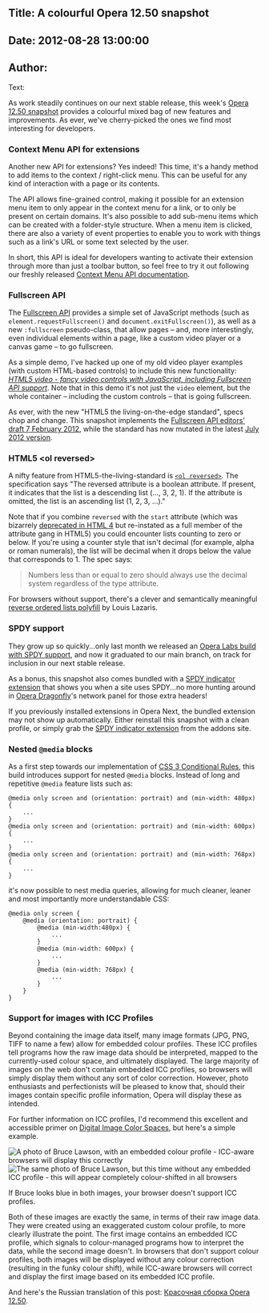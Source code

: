 Title: A colourful Opera 12.50 snapshot
----
Date: 2012-08-28 13:00:00
----
Author: 
----
Text:

<p>As work steadily continues on our next stable release, this week&#39;s <a href="http://my.opera.com/desktopteam/blog/2012/08/28/core">Opera 12.50 snapshot</a> provides a colourful mixed bag of new features and improvements. As ever, we&#39;ve cherry-picked the ones we find most interesting for developers.</p>

<h3>Context Menu API for extensions</h3>

<p>Another new API for extensions? Yes indeed! This time, it&#39;s a handy method to add items to the context / right-click menu. This can be useful for any kind of interaction with a page or its contents.</p>
<p>The API allows fine-grained control, making it possible for an extension menu item to only appear in the context menu for a link, or to only be present on certain domains. It&#39;s also possible to add sub-menu items which can be created with a folder-style structure. When a menu item is clicked, there are also a variety of event properties to enable you to work with things such as a link&#39;s URL or some text selected by the user.</p>
<p>In short, this API is ideal for developers wanting to activate their extension through more than just a toolbar button, so feel free to try it out following our freshly released <a href="http://dev.opera.com/articles/view/extensions-api-contextmenu/">Context Menu API documentation</a>.</p>

<h3>Fullscreen API</h3>

<p>The <a href="http://dvcs.w3.org/hg/fullscreen/raw-file/tip/Overview.html">Fullscreen API</a> provides a simple set of JavaScript methods (such as <code>element.requestFullscreen()</code> and <code>document.exitFullscreen()</code>), as well as a new <code>:fullscreen</code> pseudo-class, that allow pages – and, more interestingly, even individual elements within a page, like a custom video player or a canvas game – to go fullscreen.</p>
<p>As a simple demo, I&#39;ve hacked up one of my old video player examples (with custom HTML-based controls) to include this new functionality: <a href="http://people.opera.com/patrickl/experiments/video/fullscreen/"><cite>HTML5 video - fancy video controls with JavaScript, including Fullscreen API support</cite></a>. Note that in this demo it&#39;s not just the <code>video</code> element, but the whole container – including the custom controls – that is going fullscreen. </p>

<p class="note">As ever, with the new &quot;HTML5 the living-on-the-edge standard&quot;, specs chop and change. This snapshot implements the <a href="http://dvcs.w3.org/hg/fullscreen/raw-file/529a67b8d9f3/Overview.html">Fullscreen API editors&#39; draft 7 February 2012</a>, while the standard has now mutated in the latest <a href="http://dvcs.w3.org/hg/fullscreen/raw-file/tip/Overview.html">July 2012 version</a>.</p>

<h3>HTML5 &lt;ol reversed&gt;</h3>
<p>A nifty feature from HTML5-the-living-standard is <code><a href="http://dev.w3.org/html5/spec/the-ol-element.html#attr-ol-reversed">&lt;ol reversed&gt;</a></code>. The specification says &quot;The reversed attribute is a boolean attribute. If present, it indicates that the list is a descending list (..., 3, 2, 1). If the attribute is omitted, the list is an ascending list (1, 2, 3, ...).&quot;</p>
<p>Note that if you combine <code>reversed</code> with the <code>start</code> attribute (which was bizarrely <a href="http://www.w3.org/TR/html401/struct/lists.html#h-10.2">deprecated in HTML 4</a> but re-instated as a full member of the attribute gang in HTML5) you could encounter lists counting to zero or below. If you&#39;re using a counter style that isn&#39;t decimal (for example, alpha or roman numerals), the list will be decimal when it drops below the value that corresponds to 1. The spec says:</p>
<blockquote><p>Numbers less than or equal to zero should always use the decimal system regardless of the type attribute.</p></blockquote>
<p>For browsers without support, there&#39;s a clever and semantically meaningful <a href="http://www.impressivewebs.com/reverse-ordered-lists-html5/">reverse ordered lists polyfill</a> by Louis Lazaris.</p>
<h3>SPDY support</h3>

<p>They grow up so quickly...only last month we released an <a href="http://dev.opera.com/articles/view/opera-spdy-build/">Opera Labs build with SPDY support</a>, and now it graduated to our main branch, on track for inclusion in our next stable release.</p>

<p>As a bonus, this snapshot also comes bundled with a <a href="https://addons.opera.com/en/extensions/details/spdy-indicator/">SPDY indicator extension</a> that shows you when a site uses SPDY...no more hunting around in <a href="http://www.opera.com/dragonfly/">Opera Dragonfly</a>&#39;s network panel for those extra headers!</p>

<p class="note">If you previously installed extensions in Opera Next, the bundled extension may not show up automatically. Either reinstall this snapshot with a clean profile, or simply grab the <a href="https://addons.opera.com/en/extensions/details/spdy-indicator/">SPDY indicator extension</a> from the addons site.</p>

<h3>Nested <code>@media</code> blocks</h3>

<p>As a first step towards our implementation of <a href="http://dev.w3.org/csswg/css3-conditional/">CSS 3 Conditional Rules</a>, this build introduces support for nested <code>@media</code> blocks. Instead of long and repetitive <code>@media</code> feature lists such as:</p>

<pre><code>@media only screen and (orientation: portrait) and (min-width: 480px) {
    ...
}
@media only screen and (orientation: portrait) and (min-width: 600px) {
    ...
}
@media only screen and (orientation: portrait) and (min-width: 768px) {
    ...
}</code></pre>

<p>it&#39;s now possible to nest media queries, allowing for much cleaner, leaner and most importantly more understandable CSS:</p>

<pre><code>@media only screen {
    @media (orientation: portrait) {
        @media (min-width:480px) {
            ...
        }
        @media (min-width: 600px) {
            ...
        }
        @media (min-width: 768px) {
            ...
        }
    }
}</code></pre>

<h3>Support for images with ICC Profiles</h3>

<p>Beyond containing the image data itself, many image formats (JPG, PNG, TIFF to name a few) allow for embedded colour profiles. These ICC profiles tell programs how the raw image data should be interpreted, mapped to the currently-used colour space, and ultimately displayed. The large majority of images on the web don&#39;t contain embedded ICC profiles, so browsers will simply display them without any sort of color correction. However, photo enthusiasts and perfectionists will be pleased to know that, should their images contain specific profile information, Opera will display these as intended.</p>

<p>For further information on ICC profiles, I&#39;d recommend this excellent and accessible primer on <a href="http://regex.info/blog/photo-tech/color-spaces-page0">Digital Image Color Spaces</a>, but here&#39;s a simple example.</p>

<div><img src="http://forum-test.oslo.osa/kirby/content/blog/277-a-colourful-opera-1250-snapshot/brucel-ICC.jpg" alt="A photo of Bruce Lawson, with an embedded colour profile - ICC-aware browsers will display this correctly" style="display:inline" /> <img src="http://forum-test.oslo.osa/kirby/content/blog/277-a-colourful-opera-1250-snapshot/brucel-no-ICC.jpg" alt="The same photo of Bruce Lawson, but this time without any embedded ICC profile - this will appear completely colour-shifted in all browsers" style="display:inline" />
<p class="caption">If Bruce looks blue in both images, your browser doesn&#39;t support ICC profiles.</p>
</div>

<p>Both of these images are exactly the same, in terms of their raw image data. They were created using an exaggerated custom colour profile, to more clearly illustrate the point. The first image contains an embedded ICC profile, which signals to colour-managed programs how to interpret the data, while the second image doesn&#39;t. In browsers that don&#39;t support colour profiles, both images will be displayed without any colour correction (resulting in the funky colour shift), while ICC-aware browsers will correct and display the first image based on its embedded ICC profile.</p>

<p class="note">And here&#39;s the Russian translation of this post: <a href="http://habrahabr.ru/company/opera/blog/150316/">Красочная сборка Opera 12.50</a>.</p>
